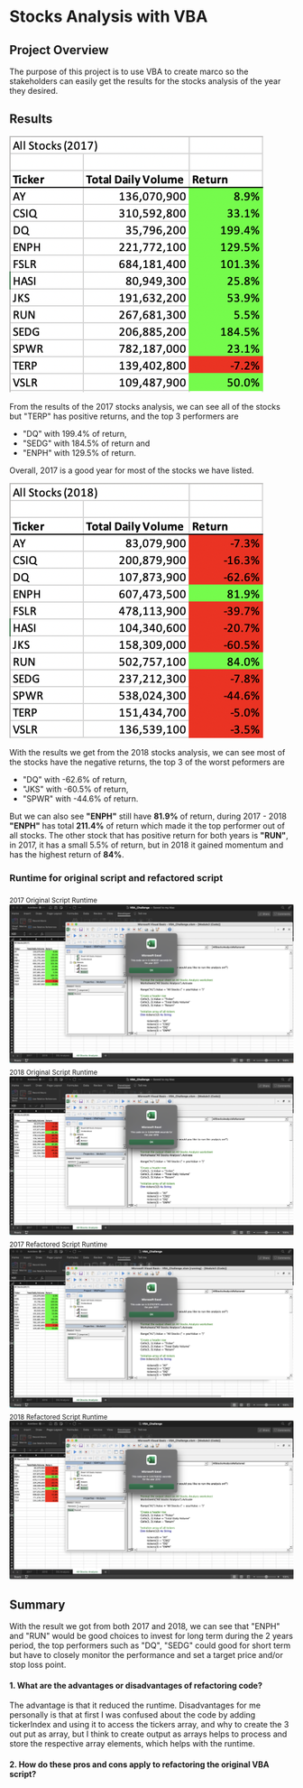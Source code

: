 # Stocks Analysis with VBA

## Project Overview

The purpose of this project is to use VBA to create marco so the stakeholders can easily get the results for the stocks analysis of the year they desired.


## Results

![2017 Stocks Analysis Result](resources/2017_Stocks_Analysis_results.png)

From the results of the 2017 stocks analysis, we can see all of the stocks but "TERP" has positive returns, and the top 3 performers are 

- "DQ" with 199.4% of return, 
- "SEDG" with 184.5% of return and 
- "ENPH" with 129.5% of return. 

Overall, 2017 is a good year for most of the stocks we have listed.

![2018 Stocks Analysis Result](resources/2018_Stocks_Analysis_results.png)

With the results we get from the 2018 stocks analysis, we can see most of the stocks have the negative returns, the top 3 of the worst peformers are

- "DQ" with -62.6% of return, 
- "JKS" with -60.5% of return, 
- "SPWR" with -44.6% of return. 

But we can also see **"ENPH"** still have **81.9%** of return, during 2017 - 2018 **"ENPH"** has total **211.4%** of return which made it the top performer out of all stocks. The other stock that has positive return for both years is **"RUN"**, in 2017, it has a small 5.5% of return, but in 2018 it gained momentum and has the highest return of **84%**.


### Runtime for original script and refactored script
<sub>2017 Original Script Runtime</sub>
![2017 Original Script Runtime](resources/2017_AllStocksAnalysis_Original_Script_runtime.png)
<sub>2018 Original Script Runtime</sub>
![2018 Original Script Runtime](resources/2018_AllStocksAnalysis_Original_Script_runtime.png)
<sub>2017 Refactored Script Runtime</sub>
![2017 Refactored Script Runtime](resources/VBA_Challenge_2017.png)
<sub>2018 Refactored Script Runtime</sub>
![2018 Refactored Script Runtime](resources/VBA_Challenge_2018.png)

## Summary

With the result we got from both 2017 and 2018, we can see that "ENPH" and "RUN" would be good choices to invest for long term during the 2 years period, the top performers such as "DQ", "SEDG" could good for short term but have to closely monitor the performance and set a target price and/or stop loss point.

#### 1. What are the advantages or disadvantages of refactoring code?

The advantage is that it reduced the runtime. Disadvantages for me personally is that at first I was confused about the code by adding tickerIndex and using it to access the tickers array, and why to create the 3 out put as array, but I think to create output as arrays helps to process and store the respective array elements, which helps with the runtime.

#### 2. How do these pros and cons apply to refactoring the original VBA script?


